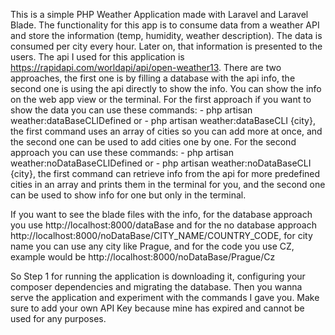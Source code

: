 This is a simple PHP Weather Application made with Laravel and Laravel Blade. The functionality for this app is to consume data from a weather API and store the information (temp, humidity, weather description). The data is consumed per city every hour. Later on, that information is presented to the users.
The api I used for this application is https://rapidapi.com/worldapi/api/open-weather13.
There are two approaches, the first one is by filling a database with the api info, the second one is using the api directly to show the info.
You can show the info on the web app view or the terminal.
For the first approach if you want to show the data you can use these commands: 
    - php artisan weather:dataBaseCLIDefined or 
    - php artisan weather:dataBaseCLI {city}, the first command uses an array of cities so you can add more at once, and the second one can be used to add cities one by one.
For the second approach you can use these commands: 
    - php artisan weather:noDataBaseCLIDefined or 
    - php artisan weather:noDataBaseCLI {city}, the first command can retrieve info from the api for more predefined cities in an array and prints them in the terminal for you, and the second one can be used to show info for one but only in the terminal. 

If you want to see the blade files with the info, for the database approach you use http://localhost:8000/dataBase and for the no database approach http://localhost:8000/noDataBase/CITY_NAME/COUNTRY_CODE, for city name you can use any city like Prague, and for the code you use CZ, example would be http://localhost:8000/noDataBase/Prague/Cz

So Step 1 for running the application is downloading it, configuring your composer dependencies and migrating the database. Then you wanna serve the application and experiment with the commands I gave you.
Make sure to add your own API Key because mine has expired and cannot be used for any purposes.
